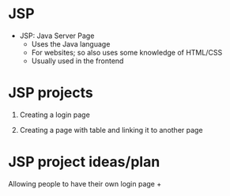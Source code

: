 # JSP
- JSP: Java Server Page
  - Uses the Java language
  - For websites; so also uses some knowledge of HTML/CSS
  - Usually used in the frontend

# JSP projects

1. Creating a login page

2. Creating a page with table and linking it to another page 

# JSP project ideas/plan

Allowing people to have their own login page + 
